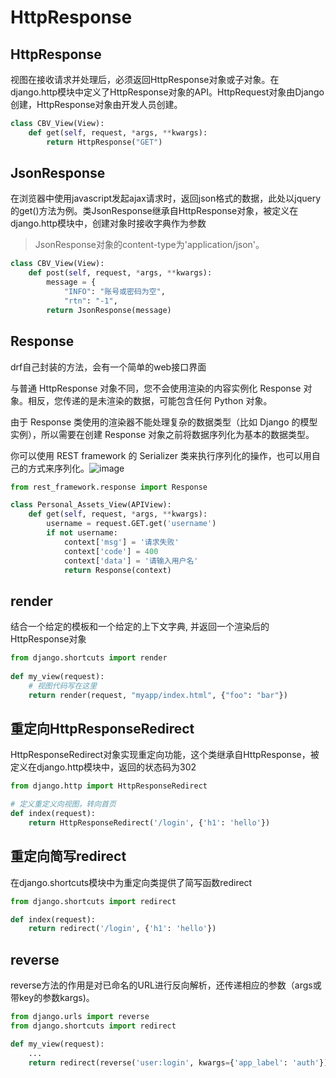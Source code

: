 # HttpResponse

## HttpResponse

视图在接收请求并处理后，必须返回HttpResponse对象或子对象。在django.http模块中定义了HttpResponse对象的API。HttpRequest对象由Django创建，HttpResponse对象由开发人员创建。

~~~ python
class CBV_View(View):
    def get(self, request, *args, **kwargs):
        return HttpResponse("GET")
~~~



## JsonResponse

在浏览器中使用javascript发起ajax请求时，返回json格式的数据，此处以jquery的get()方法为例。类JsonResponse继承自HttpResponse对象，被定义在django.http模块中，创建对象时接收字典作为参数

> JsonResponse对象的content-type为'application/json'。

~~~ python
class CBV_View(View):
    def post(self, request, *args, **kwargs):
        message = {
            "INFO": "账号或密码为空",
            "rtn": "-1",
        return JsonResponse(message)
~~~



## Response

drf自己封装的方法，会有一个简单的web接口界面

与普通 HttpResponse 对象不同，您不会使用渲染的内容实例化 Response 对象。相反，您传递的是未渲染的数据，可能包含任何 Python 对象。

由于 Response 类使用的渲染器不能处理复杂的数据类型（比如 Django 的模型实例），所以需要在创建 Response 对象之前将数据序列化为基本的数据类型。

你可以使用 REST framework 的 Serializer  类来执行序列化的操作，也可以用自己的方式来序列化。![image](D:\Note\python\Django\图片\image.png)

~~~ python
from rest_framework.response import Response

class Personal_Assets_View(APIView):
    def get(self, request, *args, **kwargs):
        username = request.GET.get('username')
        if not username:
            context['msg'] = '请求失败'
            context['code'] = 400
            context['data'] = '请输入用户名'
            return Response(context)
~~~



## render

结合一个给定的模板和一个给定的上下文字典, 并返回一个渲染后的HttpResponse对象

~~~ python
from django.shortcuts import render
 
def my_view(request):
    # 视图代码写在这里
    return render(request, "myapp/index.html", {"foo": "bar"})
~~~



## 重定向HttpResponseRedirect

HttpResponseRedirect对象实现重定向功能，这个类继承自HttpResponse，被定义在django.http模块中，返回的状态码为302

~~~ python
from django.http import HttpResponseRedirect

# 定义重定义向视图，转向首页
def index(request):
    return HttpResponseRedirect('/login', {'h1': 'hello'})
~~~



## 重定向简写redirect

在django.shortcuts模块中为重定向类提供了简写函数redirect

~~~ python
from django.shortcuts import redirect

def index(request):
    return redirect('/login', {'h1': 'hello'})
~~~



## reverse

reverse方法的作用是对已命名的URL进行反向解析，还传递相应的参数（args或带key的参数kargs)。



~~~ python
from django.urls import reverse
from django.shortcuts import redirect

def my_view(request):
    ...
    return redirect(reverse('user:login', kwargs={'app_label': 'auth'}))
~~~

